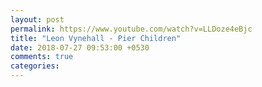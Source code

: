```yaml
---
layout: post
permalink: https://www.youtube.com/watch?v=LLDoze4eBjc
title: "Leon Vynehall - Pier Children"
date: 2018-07-27 09:53:00 +0530
comments: true
categories: 
---
```

